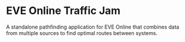 # EVE Online Traffic Jam

A standalone pathfinding application for EVE Online that combines data from multiple sources to find optimal routes between systems.